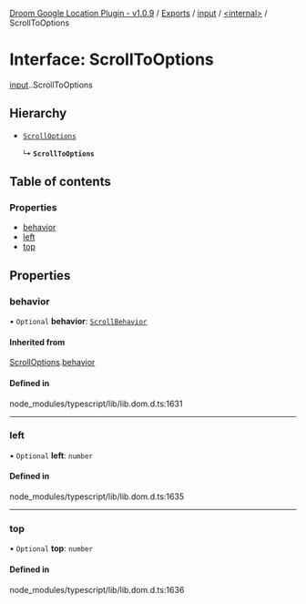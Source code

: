 [Droom Google Location Plugin - v1.0.9](../README.md) / [Exports](../modules.md) / [input](../modules/input.md) / [<internal\>](../modules/input._internal_.md) / ScrollToOptions

# Interface: ScrollToOptions

[input](../modules/input.md).[<internal>](../modules/input._internal_.md).ScrollToOptions

## Hierarchy

- [`ScrollOptions`](input._internal_.ScrollOptions.md)

  ↳ **`ScrollToOptions`**

## Table of contents

### Properties

- [behavior](input._internal_.ScrollToOptions.md#behavior)
- [left](input._internal_.ScrollToOptions.md#left)
- [top](input._internal_.ScrollToOptions.md#top)

## Properties

### behavior

• `Optional` **behavior**: [`ScrollBehavior`](../modules/input._internal_.md#scrollbehavior)

#### Inherited from

[ScrollOptions](input._internal_.ScrollOptions.md).[behavior](input._internal_.ScrollOptions.md#behavior)

#### Defined in

node_modules/typescript/lib/lib.dom.d.ts:1631

___

### left

• `Optional` **left**: `number`

#### Defined in

node_modules/typescript/lib/lib.dom.d.ts:1635

___

### top

• `Optional` **top**: `number`

#### Defined in

node_modules/typescript/lib/lib.dom.d.ts:1636
